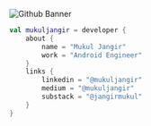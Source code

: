 ![Github Banner](https://github.com/user-attachments/assets/f7be605c-4551-467e-9256-0d175cc8ec13)




```kotlin
val mukuljangir = developer {
    about {
        name = "Mukul Jangir"
        work = "Android Engineer"
    }
    links {
        linkedin = "@mukuljangir"
        medium = "@mukuljangir"
        substack = "@jangirmukul"
    }
}
```









